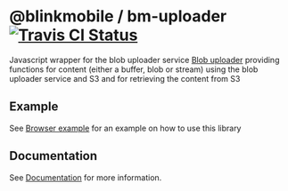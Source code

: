 # @blinkmobile / bm-uploader [![Travis CI Status](https://travis-ci.org/blinkmobile/bm-uploader.js.svg?branch=master)](https://travis-ci.org/blinkmobile/bm-uploader.js) 
Javascript wrapper for the blob uploader service [Blob uploader](https://github.com/blinkmobile/blob-uploader) providing functions for content (either a buffer, blob or stream) using the blob uploader service and S3 and for retrieving the content from S3

## Example
See [Browser example](example/index.html) for an example on how to use this library

## Documentation
See [Documentation](./docs/README.md) for more information.
